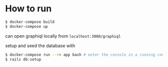 # How to run

```sh
$ docker-compose build
$ docker-compose up
```
can open graphiql locally from `localhost:3000/graphiql`

setup and seed the database with
```sh
$ docker-compose run --rm app bash # enter the console in a running container
$ rails db:setup
```
